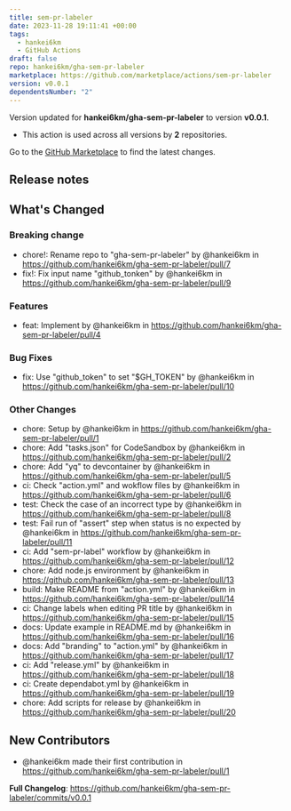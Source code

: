 ```yaml
---
title: sem-pr-labeler
date: 2023-11-28 19:11:41 +00:00
tags:
  - hankei6km
  - GitHub Actions
draft: false
repo: hankei6km/gha-sem-pr-labeler
marketplace: https://github.com/marketplace/actions/sem-pr-labeler
version: v0.0.1
dependentsNumber: "2"
---
```



Version updated for **hankei6km/gha-sem-pr-labeler** to version **v0.0.1**.
- This action is used across all versions by **2** repositories.

Go to the [GitHub Marketplace](https://github.com/marketplace/actions/sem-pr-labeler) to find the latest changes.

## Release notes

<!-- Release notes generated using configuration in .github/release.yml at v0.0.1 -->

## What's Changed
### Breaking change
* chore!: Rename repo to "gha-sem-pr-labeler" by @hankei6km in https://github.com/hankei6km/gha-sem-pr-labeler/pull/7
* fix!: Fix input name "github_tonken" by @hankei6km in https://github.com/hankei6km/gha-sem-pr-labeler/pull/9
### Features
* feat: Implement by @hankei6km in https://github.com/hankei6km/gha-sem-pr-labeler/pull/4
### Bug Fixes
* fix: Use "github_token" to set "$GH_TOKEN" by @hankei6km in https://github.com/hankei6km/gha-sem-pr-labeler/pull/10
### Other Changes
* chore: Setup by @hankei6km in https://github.com/hankei6km/gha-sem-pr-labeler/pull/1
* chore: Add "tasks.json" for CodeSandbox by @hankei6km in https://github.com/hankei6km/gha-sem-pr-labeler/pull/2
* chore: Add "yq" to devcontainer by @hankei6km in https://github.com/hankei6km/gha-sem-pr-labeler/pull/5
* ci: Check "action.yml" and wokflow files by @hankei6km in https://github.com/hankei6km/gha-sem-pr-labeler/pull/6
* test: Check the case of an incorrect type by @hankei6km in https://github.com/hankei6km/gha-sem-pr-labeler/pull/8
* test: Fail run of "assert" step when status is no expected by @hankei6km in https://github.com/hankei6km/gha-sem-pr-labeler/pull/11
* ci: Add "sem-pr-label" workflow  by @hankei6km in https://github.com/hankei6km/gha-sem-pr-labeler/pull/12
* chore: Add node.js environment by @hankei6km in https://github.com/hankei6km/gha-sem-pr-labeler/pull/13
* build: Make README from "action.yml" by @hankei6km in https://github.com/hankei6km/gha-sem-pr-labeler/pull/14
* ci: Change labels when editing PR title by @hankei6km in https://github.com/hankei6km/gha-sem-pr-labeler/pull/15
* docs: Update example in README.md by @hankei6km in https://github.com/hankei6km/gha-sem-pr-labeler/pull/16
* docs: Add "branding" to "action.yml" by @hankei6km in https://github.com/hankei6km/gha-sem-pr-labeler/pull/17
* ci: Add "release.yml" by @hankei6km in https://github.com/hankei6km/gha-sem-pr-labeler/pull/18
* ci: Create dependabot.yml by @hankei6km in https://github.com/hankei6km/gha-sem-pr-labeler/pull/19
* chore: Add scripts for release by @hankei6km in https://github.com/hankei6km/gha-sem-pr-labeler/pull/20

## New Contributors
* @hankei6km made their first contribution in https://github.com/hankei6km/gha-sem-pr-labeler/pull/1

**Full Changelog**: https://github.com/hankei6km/gha-sem-pr-labeler/commits/v0.0.1
